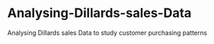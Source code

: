 # Analysing-Dillards-sales-Data
Analysing Dillards sales Data to study customer purchasing patterns
